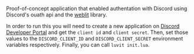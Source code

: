 Proof-of-concept application that enabled authentation with Discord using Discord's ouath api and the [weblit](https://github.com/creationix/weblit) library.

In order to run this you will need to create a new application on [Discord Developer Portal](https://discord.com/developers/applications) and get the `client id` and `client secret`. Then, set those values to the `DISCORD_CLIENT_ID` and `DISCORD_CLIENT_SECRET` environment variables respectively. Finally, you can call `luvit init.lua`.